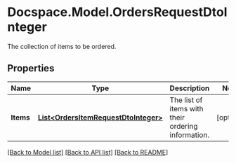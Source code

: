 # Docspace.Model.OrdersRequestDtoInteger
The collection of items to be ordered.

## Properties

Name | Type | Description | Notes
------------ | ------------- | ------------- | -------------
**Items** | [**List&lt;OrdersItemRequestDtoInteger&gt;**](OrdersItemRequestDtoInteger.md) | The list of items with their ordering information. | [optional] 

[[Back to Model list]](../README.md#documentation-for-models) [[Back to API list]](../README.md#documentation-for-api-endpoints) [[Back to README]](../README.md)

